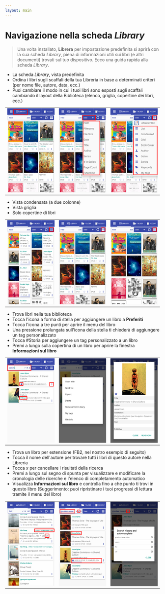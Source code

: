 ```yaml
---
layout: main
---
```


# Navigazione nella scheda _Library_

> Una volta installato, **Librera** per impostazione predefinita si aprirà con la sua scheda _Library_, piena di informazioni utili sui libri (e altri documenti) trovati sul tuo dispositivo. Ecco una guida rapida alla scheda _Library_.

* La scheda _Library_, vista predefinita
* Ordina i libri sugli scaffali della tua Libreria in base a determinati criteri (per nome file, autore, data, ecc.)
* Puoi cambiare il modo in cui i tuoi libri sono esposti sugli scaffali cambiando il layout della Biblioteca (elenco, griglia, copertine dei libri, ecc.)

||||
|-|-|-|
|![](1.png)|![](2.png)|![](3.png)|

* Vista condensata (a due colonne)
* Vista griglia
* Solo copertine di libri

||||
|-|-|-|
|![](4.png)|![](5.png)|![](6.png)|

* Trova libri nella tua biblioteca
* Tocca l'icona a forma di stella per aggiungere un libro a **Preferiti**
* Tocca l'icona a tre punti per aprire il menu del libro
* Una pressione prolungata sull'icona della stella ti chiederà di aggiungere un tag personalizzato
* Tocca #Storia per aggiungere un tag personalizzato a un libro
* Premi a lungo sulla copertina di un libro per aprire la finestra **Informazioni sul libro**

||||
|-|-|-|
|![](7.png)|![](8.png)|![](9.png)|

* Trova un libro per estensione (FB2, nel nostro esempio di seguito)
* Tocca il nome dell'autore per trovare tutti i libri di questo autore nella Libreria
* Tocca _x_ per cancellare i risultati della ricerca
* Premi a lungo sul segno di spunta per visualizzare e modificare la cronologia delle ricerche e l'elenco di completamento automatico
* Visualizza **Informazioni sul libro** e controlla fino a che punto ti trovi in questo libro (Suggerimento: puoi ripristinare i tuoi progressi di lettura tramite il menu del libro)

||||
|-|-|-|
|![](10.png)|![](11.png)|![](12.png)|
